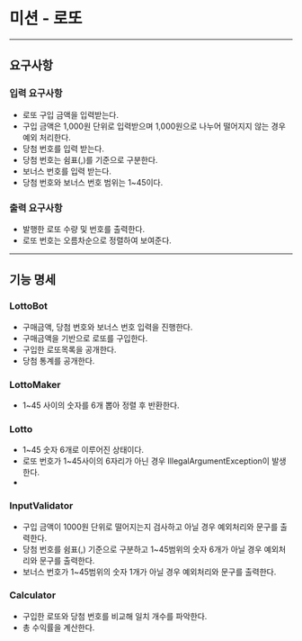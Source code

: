 # 미션 - 로또

---

## 요구사항

### 입력 요구사항

- 로또 구입 금액을 입력받는다.
- 구입 금액은 1,000원 단위로 입력받으며 1,000원으로 나누어 떨어지지 않는 경우 예외 처리한다.
- 당첨 번호를 입력 받는다.
- 당첨 번호는 쉼표(,)를 기준으로 구분한다.
- 보너스 번호를 입력 받는다.
- 당첨 번호와 보너스 번호 범위는 1~45이다.

### 출력 요구사항

- 발행한 로또 수량 및 번호를 출력한다.
- 로또 번호는 오름차순으로 정렬하여 보여준다.

---

## 기능 명세

### LottoBot

- 구매금액, 당첨 번호와 보너스 번호 입력을 진행한다.
- 구매금액을 기반으로 로또를 구입한다.
- 구입한 로또목록을 공개한다.
- 당첨 통계를 공개한다.

### LottoMaker

- 1~45 사이의 숫자를 6개 뽑아 정렬 후 반환한다.

### Lotto

- 1~45 숫자 6개로 이루어진 상태이다.
- 로또 번호가 1~45사이의 6자리가 아닌 경우 IllegalArgumentException이 발생한다.
-

### InputValidator

- 구입 금액이 1000원 단위로 떨어지는지 검사하고 아닐 경우 예외처리와 문구를 출력한다.
- 당첨 번호를 쉼표(,) 기준으로 구분하고 1~45범위의 숫자 6개가 아닐 경우 예외처리와 문구를 출력한다.
- 보너스 번호가 1~45범위의 숫자 1개가 아닐 경우 예외처리와 문구를 출력한다.

### Calculator

- 구입한 로또와 당첨 번호를 비교해 일치 개수를 파악한다.
- 총 수익률을 계산한다.